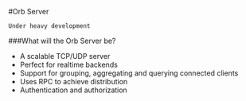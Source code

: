 #Orb Server

	Under heavy development

###What will the Orb Server be?

- A scalable TCP/UDP server
- Perfect for realtime backends
- Support for grouping, aggregating and querying connected clients
- Uses RPC to achieve distribution
- Authentication and authorization
